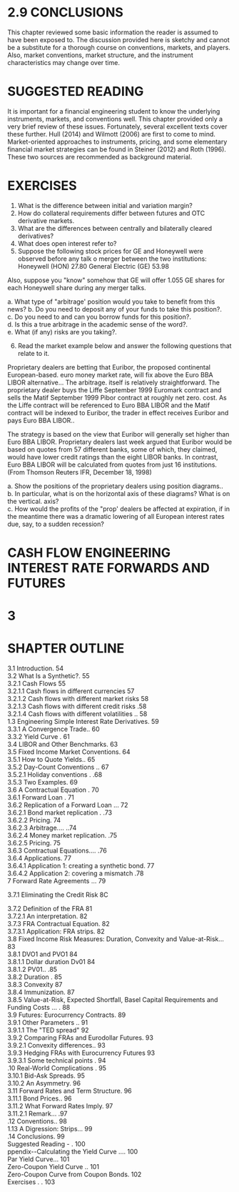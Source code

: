 # 2.9 CONCLUSIONS  

This chapter reviewed some basic information the reader is assumed to have been exposed to. The discussion provided here is sketchy and cannot be a substitute for a thorough course on conventions, markets, and players. Also, market conventions, market structure, and the instrument characteristics may change over time.  

# SUGGESTED READING  

It is important for a financial engineering student to know the underlying instruments, markets, and conventions well. This chapter provided only a very brief review of these issues. Fortunately, several excellent texts cover these further. Hull (2014) and Wilmott (2006) are first to come to mind. Market-oriented approaches to instruments, pricing, and some elementary financial market strategies can be found in Steiner (2012) and Roth (1996). These two sources are recommended as background material.  

# EXERCISES  

1. What is the difference between initial and variation margin?   
2. How do collateral requirements differ between futures and OTC derivative markets.   
3. What are the differences between centrally and bilaterally cleared derivatives?   
4. What does open interest refer to?   
5. Suppose the following stock prices for GE and Honeywell were observed before any talk o merger between the two institutions: Honeywell (HON) 27.80 General Electric (GE) 53.98  

Also, suppose you "know" somehow that GE will offer 1.055 GE shares for each Honeywell share during any merger talks.  

a. What type of "arbitrage' position would you take to benefit from this news? b. Do you need to deposit any of your funds to take this position?.   
c. Do you need to and can you borrow funds for this position?.   
d. Is this a true arbitrage in the academic sense of the word?.   
e. What (if any) risks are you taking?.  

6. Read the market example below and answer the following questions that relate to it.  

Proprietary dealers are betting that Euribor, the proposed continental European-based. euro money market rate, will fix above the Euro BBA LIBOR alternative... The arbitrage. itself is relatively straightforward. The proprietary dealer buys the Liffe September 1999 Euromark contract and sells the Matif September 1999 Pibor contract at roughly net zero. cost. As the Liffe contract will be referenced to Euro BBA LIBOR and the Matif contract will be indexed to Euribor, the trader in effect receives Euribor and pays Euro BBA LIBOR..  

The strategy is based on the view that Euribor will generally set higher than Euro BBA LIBOR. Proprietary dealers last week argued that Euribor would be based on quotes from 57 different banks, some of which, they claimed, would have lower credit ratings than the eight LIBOR banks. In contrast, Euro BBA LIBOR will be calculated from quotes from just 16 institutions. (From Thomson Reuters IFR, December 18, 1998)  

a. Show the positions of the proprietary dealers using position diagrams..   
b. In particular, what is on the horizontal axis of these diagrams? What is on the vertical. axis?   
c. How would the profits of the "prop' dealers be affected at expiration, if in the meantime there was a dramatic lowering of all European interest rates due, say, to a sudden recession?  

# CASH FLOW ENGINEERING INTEREST RATE FORWARDS AND FUTURES  

# 3  

# SHAPTER OUTLINE  

3.1 Introduction. 54   
3.2 What Is a Synthetic?. 55   
3.2.1 Cash Flows 55   
3.2.1.1 Cash flows in different currencies 57   
3.2.1.2 Cash flows with different market risks 58   
3.2.1.3 Cash flows with different credit risks .58   
3.2.1.4 Cash flows with different volatilities .. 58   
1.3 Engineering Simple Interest Rate Derivatives. 59   
3.3.1 A Convergence Trade.. 60   
3.3.2 Yield Curve . 61   
3.4 LIBOR and Other Benchmarks. 63   
3.5 Fixed Income Market Conventions. 64   
3.5.1 How to Quote Yields.. 65   
3.5.2 Day-Count Conventions .. 67   
3.5.2.1 Holiday conventions . .68   
3.5.3 Two Examples. 69   
3.6 A Contractual Equation . 70   
3.6.1 Forward Loan . 71   
3.6.2 Replication of a Forward Loan ... 72   
3.6.2.1 Bond market replication . .73   
3.6.2.2 Pricing. 74   
3.6.2.3 Arbitrage.... ..74   
3.6.2.4 Money market replication. .75   
3.6.2.5 Pricing. 75   
3.6.3 Contractual Equations.... .76   
3.6.4 Applications. 77   
3.6.4.1 Application 1: creating a synthetic bond. 77   
3.6.4.2 Application 2: covering a mismatch .78   
7 Forward Rate Agreements ... 79  

3.7.1 Eliminating the Credit Risk 8C  

3.7.2 Definition of the FRA 81   
3.7.2.1 An interpretation. 82   
3.7.3 FRA Contractual Equation. 82   
3.7.3.1 Application: FRA strips. 82   
3.8 Fixed Income Risk Measures: Duration, Convexity and Value-at-Risk... 83   
3.8.1 DVO1 and PVO1 84   
3.8.1.1 Dollar duration Dv01 84   
3.8.1.2 PV01.. .85   
3.8.2 Duration . 85   
3.8.3 Convexity 87   
3.8.4 Immunization. 87   
3.8.5 Value-at-Risk, Expected Shortfall, Basel Capital Requirements and Funding Costs ... . 88   
3.9 Futures: Eurocurrency Contracts. 89   
3.9.1 Other Parameters .. 91   
3.9.1.1 The "TED spread" 92   
3.9.2 Comparing FRAs and Eurodollar Futures. 93   
3.9.2.1 Convexity differences.. 93   
3.9.3 Hedging FRAs with Eurocurrency Futures 93   
3.9.3.1 Some technical points . 94   
.10 Real-World Complications . 95   
3.10.1 Bid-Ask Spreads. 95   
3.10.2 An Asymmetry. 96   
3.11 Forward Rates and Term Structure. 96   
3.11.1 Bond Prices.. 96   
3.11.2 What Forward Rates Imply. 97   
3.11.2.1 Remark... .97   
.12 Conventions.. 98   
1.13 A Digression: Strips... 99   
.14 Conclusions. 99   
Suggested Reading - . 100   
ppendix--Calculating the Yield Curve .... 100   
Par Yield Curve... 101   
Zero-Coupon Yield Curve .. 101   
Zero-Coupon Curve from Coupon Bonds. 102   
Exercises . . 103  
